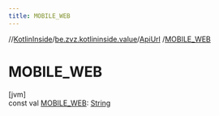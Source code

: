 ```yaml
---
title: MOBILE_WEB
---
```

//[KotlinInside](../../../index.html)/[be.zvz.kotlininside.value](../index.html)/[ApiUrl](index.html)
/[MOBILE_WEB](-m-o-b-i-l-e_-w-e-b.html)

# MOBILE_WEB

[jvm]\
const
val [MOBILE_WEB](-m-o-b-i-l-e_-w-e-b.html): [String](https://kotlinlang.org/api/latest/jvm/stdlib/kotlin/-string/index.html)




